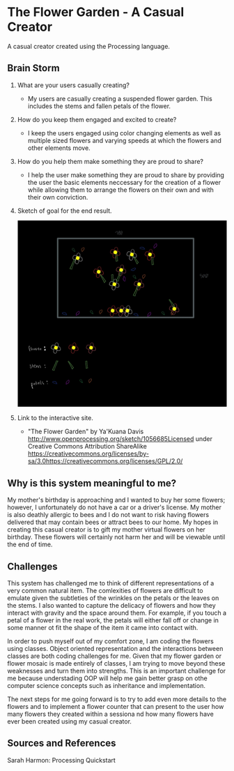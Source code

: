 # The Flower Garden - A Casual Creator
A casual creator created using the Processing language. 

## Brain Storm 
1. What are your users casually creating? 

    - My users are casually creating a suspended flower garden. This includes the stems and fallen petals of the flower. 

2. How do you keep them engaged and excited to create? 

    - I keep the users engaged using color changing elements as well as multiple sized flowers and varying speeds at which the flowers and other elements move. 

3. How do you help them make something they are proud to share?

    - I help the user make something they are proud to share by providing the user the basic elements neccessary for the creation of a flower while allowing them to arrange the flowers on their own and with their own conviction. 

4. Sketch of goal for the end result.
    
    ![An image of flowers with stems suspended in the air along with fallen petals and flower buds on the base of the 700 by 500 rectangular frame.](images/flower-garden.jpeg)

5. Link to the interactive site. 

    -  "The Flower Garden" by Ya'Kuana Davis http://www.openprocessing.org/sketch/1056685Licensed under Creative Commons Attribution ShareAlike https://creativecommons.org/licenses/by-sa/3.0https://creativecommons.org/licenses/GPL/2.0/

## Why is this system meaningful to me?

My mother's birthday is approaching and I wanted to buy her some flowers; however, I unfortunately do not have a car or a driver's license. My mother is also deathly allergic to bees and I do not want to risk having flowers delivered that may contain bees or attract bees to our home. My hopes in creating this casual creator is to gift my mother virtual flowers on her birthday. These flowers will certainly not harm her and will be viewable until the end of time. 

## Challenges 
This system has challenged me to think of different representations of a very common natural item. The comlexities of flowers are difficult to emulate given the subtleties of the wrinkles on the petals or the leaves on the stems. I also wanted to capture the delicacy of flowers and how they interact with gravity and the space around them. For example, if you touch a petal of a flower in the real work, the petals will either fall off or change in some manner ot fit the shape of the item it came into contact with. 

In order to push myself out of my comfort zone, I am coding the flowers using classes. Object oriented representation and the interactions between classes are both coding challenges for me. Given that my flower garden or flower mosaic is made entirely of classes, I am trying to move beyond these weaknesses and turn them into strengths. This is an important challenge for me because understading OOP will help me gain better grasp on othe computer science concepts such as inheritance and implementation. 

The next steps for me going forward is to try to add even more details to the flowers and to implement a flower counter that can present to the user how many flowers they created within a sessiona nd how many flowers have ever been created using my casual creator. 

## Sources and References 
Sarah Harmon: Processing Quickstart
